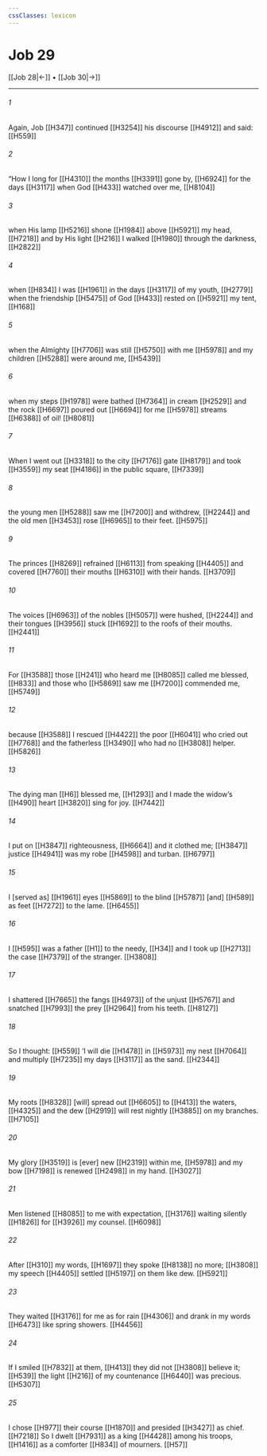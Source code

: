 ```yaml
---
cssClasses: lexicon
---
```


# Job 29

[[Job 28|←]] • [[Job 30|→]]

---

###### 1
Again, Job [[H347]] continued [[H3254]] his discourse [[H4912]] and said: [[H559]]

###### 2
“How I long for [[H4310]] the months [[H3391]] gone by, [[H6924]] for the days [[H3117]] when God [[H433]] watched over me, [[H8104]]

###### 3
when His lamp [[H5216]] shone [[H1984]] above [[H5921]] my head, [[H7218]] and by His light [[H216]] I walked [[H1980]] through the darkness, [[H2822]]

###### 4
when [[H834]] I was [[H1961]] in the days [[H3117]] of my youth, [[H2779]] when the friendship [[H5475]] of God [[H433]] rested on [[H5921]] my tent, [[H168]]

###### 5
when the Almighty [[H7706]] was still [[H5750]] with me [[H5978]] and my children [[H5288]] were around me, [[H5439]]

###### 6
when my steps [[H1978]] were bathed [[H7364]] in cream [[H2529]] and the rock [[H6697]] poured out [[H6694]] for me [[H5978]] streams [[H6388]] of oil! [[H8081]]

###### 7
When I went out [[H3318]] to the city [[H7176]] gate [[H8179]] and took [[H3559]] my seat [[H4186]] in the public square, [[H7339]]

###### 8
the young men [[H5288]] saw me [[H7200]] and withdrew, [[H2244]] and the old men [[H3453]] rose [[H6965]] to their feet. [[H5975]]

###### 9
The princes [[H8269]] refrained [[H6113]] from speaking [[H4405]] and covered [[H7760]] their mouths [[H6310]] with their hands. [[H3709]]

###### 10
The voices [[H6963]] of the nobles [[H5057]] were hushed, [[H2244]] and their tongues [[H3956]] stuck [[H1692]] to the roofs of their mouths. [[H2441]]

###### 11
For [[H3588]] those [[H241]] who heard me [[H8085]] called me blessed, [[H833]] and those who [[H5869]] saw me [[H7200]] commended me, [[H5749]]

###### 12
because [[H3588]] I rescued [[H4422]] the poor [[H6041]] who cried out [[H7768]] and the fatherless [[H3490]] who had no [[H3808]] helper. [[H5826]]

###### 13
The dying man [[H6]] blessed me, [[H1293]] and I made the widow’s [[H490]] heart [[H3820]] sing for joy. [[H7442]]

###### 14
I put on [[H3847]] righteousness, [[H6664]] and it clothed me; [[H3847]] justice [[H4941]] was my robe [[H4598]] and turban. [[H6797]]

###### 15
I [served as] [[H1961]] eyes [[H5869]] to the blind [[H5787]] [and] [[H589]] as feet [[H7272]] to the lame. [[H6455]]

###### 16
I [[H595]] was a father [[H1]] to the needy, [[H34]] and I took up [[H2713]] the case [[H7379]] of the stranger. [[H3808]]

###### 17
I shattered [[H7665]] the fangs [[H4973]] of the unjust [[H5767]] and snatched [[H7993]] the prey [[H2964]] from his teeth. [[H8127]]

###### 18
So I thought: [[H559]] ‘I will die [[H1478]] in [[H5973]] my nest [[H7064]] and multiply [[H7235]] my days [[H3117]] as the sand. [[H2344]]

###### 19
My roots [[H8328]] [will] spread out [[H6605]] to [[H413]] the waters, [[H4325]] and the dew [[H2919]] will rest nightly [[H3885]] on my branches. [[H7105]]

###### 20
My glory [[H3519]] is [ever] new [[H2319]] within me, [[H5978]] and my bow [[H7198]] is renewed [[H2498]] in my hand. [[H3027]]

###### 21
Men listened [[H8085]] to me  with expectation, [[H3176]] waiting silently [[H1826]] for [[H3926]] my counsel. [[H6098]]

###### 22
After [[H310]] my words, [[H1697]] they spoke [[H8138]] no more; [[H3808]] my speech [[H4405]] settled [[H5197]] on them like dew. [[H5921]]

###### 23
They waited [[H3176]] for me as for rain [[H4306]] and drank in my words [[H6473]] like spring showers. [[H4456]]

###### 24
If I smiled [[H7832]] at them, [[H413]] they did not [[H3808]] believe it; [[H539]] the light [[H216]] of my countenance [[H6440]] was precious. [[H5307]]

###### 25
I chose [[H977]] their course [[H1870]] and presided [[H3427]] as chief. [[H7218]] So I dwelt [[H7931]] as a king [[H4428]] among his troops, [[H1416]] as a comforter [[H834]] of mourners. [[H57]]

